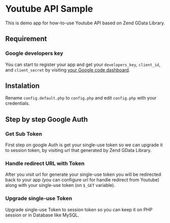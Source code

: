 Youtube API Sample
==================

This is demo app for how-to-use Youtube API based on Zend GData Library.

## Requirement

### Google developers key

You can start to register your app and get your `developers_key`, `client_id`, and `client_secret` by visiting [your Google code dashboard](https://code.google.com/apis/console/).

## Instalation

Rename `config.default.php` to `config.php` and edit `config.php` with your credentials.

## Step by step Google Auth

### Get Sub Token

First step on google Auth is get your single-use token so we can upgrade it to session token, by visiting url that generated by Zend GData Library.

### Handle redirect URL with Token

After you visit url for generate your single-use token you will be redirected back to your app (you can configure url for handle redirect from Youtube) along with your single-use token (on `$_GET` variable).

### Upgrade single-use Token

Upgrade single-use Token to session token so you can keep it on PHP session or in Database like MySQL.